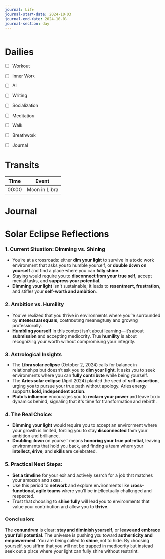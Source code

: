 ```yaml
---
journal: Life
journal-start-date: 2024-10-03
journal-end-date: 2024-10-03
journal-section: day
---
```


```calendar-nav
```

# Dailies

- [ ] Workout
- [ ] Inner Work
- [ ] AI
- [ ] Writing
- [ ] Socialization
- [ ] Meditation
- [ ] Walk
- [ ] Breathwork
- [ ] Journal


# Transits

| Time | Event |
|------|-------|
| 00:00 | Moon in Libra |



# Journal

# Solar Eclipse Reflections
### **1. Current Situation: Dimming vs. Shining**

- You’re at a crossroads: either **dim your light** to survive in a toxic work environment that asks you to humble yourself, or **double down on yourself** and find a place where you can **fully shine**.
- Staying would require you to **disconnect from your true self**, accept menial tasks, and **suppress your potential**.
- **Dimming your light** isn't sustainable; it leads to **resentment, frustration**, and stifles your **self-worth and ambition**.

### **2. Ambition vs. Humility**

- You’ve realized that you thrive in environments where you’re surrounded by **intellectual equals**, contributing meaningfully and growing professionally.
- **Humbling yourself** in this context isn’t about learning—it’s about **submission** and accepting mediocrity. True **humility** is about recognizing your worth without compromising your integrity.

### **3. Astrological Insights**

- The **Libra solar eclipse** (October 2, 2024) calls for balance in relationships but doesn’t ask you to **dim your light**. It asks you to seek environments where you can **fully contribute** while being yourself.
- The **Aries solar eclipse** (April 2024) planted the seed of **self-assertion**, urging you to pursue your true path without apology. Aries energy supports **bold, independent action**.
- **Pluto’s influence** encourages you to **reclaim your power** and leave toxic dynamics behind, signaling that it's time for transformation and rebirth.

### **4. The Real Choice:**

- **Dimming your light** would require you to accept an environment where your growth is limited, forcing you to stay **disconnected** from your ambition and brilliance.
- **Doubling down** on yourself means **honoring your true potential**, leaving environments that hold you back, and finding a team where your **intellect, drive**, and **skills** are celebrated.

### **5. Practical Next Steps:**

- **Set a timeline** for your exit and actively search for a job that matches your ambition and skills.
- Use this period to **network** and explore environments like **cross-functional, agile teams** where you’ll be intellectually challenged and respected.
- Trust that choosing to **shine fully** will lead you to environments that value your contribution and allow you to **thrive**.

### **Conclusion:**

The **conundrum** is clear: **stay and diminish yourself**, or **leave and embrace your full potential**. The universe is pushing you toward **authenticity and empowerment**. You are being called to **shine**, not to hide. By choosing yourself, you affirm that you will not be trapped in mediocrity but instead seek out a place where your light can fully shine without restraint.

